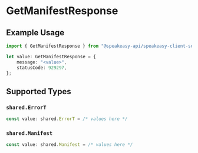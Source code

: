 # GetManifestResponse

## Example Usage

```typescript
import { GetManifestResponse } from "@speakeasy-api/speakeasy-client-sdk-typescript/sdk/models/operations";

let value: GetManifestResponse = {
    message: "<value>",
    statusCode: 929297,
};
```

## Supported Types

### `shared.ErrorT`

```typescript
const value: shared.ErrorT = /* values here */
```

### `shared.Manifest`

```typescript
const value: shared.Manifest = /* values here */
```

